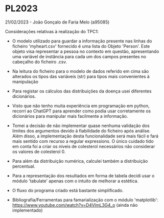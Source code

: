 # PL2023
21/02/2023 - João Gonçalo de Faria Melo (a95085)

Considerações relativas à realização do TPC1:

- O modelo utilizado para guardar a informação presente nas linhas do ficheiro 'myheart.csv' fornecido é uma lista do Objeto 'Person'. Este objeto visa representar a pessoa no contexto em questão, apresentando uma variável de instância para cada um dos campos presentes no cabeçalho do ficheiro .csv.

- Na leitura do ficheiro para o modelo de dados referido em cima são alterados os tipos das variáveis (str) para tipos mais convenientes à manipulação

- Para registar os cálculos das distribuições da doença usei diferentes dicionários.

- Visto que não tenho muita experiência em programação em python, recorri ao ChatGPT para aprender como podia usar corretamente os dicionários para manipular mais facilmente a informação.

- Tomei a decisão de não implementar quase nenhuma validação dos limites dos argumentos devido à fiabilidade do ficheiro após análise. Além disso, a implementação desta funcionalidade será mais fácil e fará mais sentido com recurso a regular expressions. O único cuidado tido em conta foi a criar os níveis de colesterol necessários não considerar os valores de colesterol 0.

- Para além da distribuição numérica, calculei também a distribuição percentual.

- Para a representação dos resultados em forma de tabela decidi usar o módulo 'tabulate' apenas com o intuito de melhorar a estética.

- O fluxo do programa criado está bastante simplificado.

- Bibliografia/Ferramentas para famarialização com o módulo 'matplotlib': https://www.youtube.com/watch?v=D4VlmL3G4_o (ainda não implementado)
